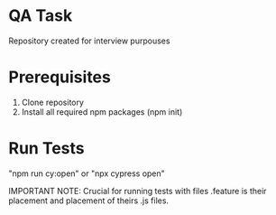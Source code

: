# QA Task
Repository created for interview purpouses 

# Prerequisites
1. Clone repository
2. Install all required npm packages (npm init)

# Run Tests
"npm run cy:open" or "npx cypress open"

IMPORTANT NOTE:
Crucial for running tests with files .feature is their placement and placement of theirs .js files. 


